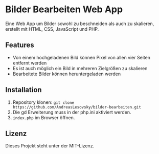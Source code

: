 # Bilder Bearbeiten Web App

Eine Web App um Bilder sowohl zu beschneiden als auch zu skalieren, erstellt mit HTML, CSS, JavaScript und PHP.

## Features
- Von einem hochgeladenen Bild können Pixel von allen vier Seiten entfernt werden
- Es ist auch möglich ein Bild in mehreren Zielgrößen zu skalieren
- Bearbeitete Bilder können heruntergeladen werden

## Installation
1. Repository klonen: `git clone https://github.com/AndreasLesovsky/bilder-bearbeiten.git`
2. Die gd Erweiterung muss in der php.ini aktiviert werden.
3. `index.php` im Browser öffnen.

## Lizenz
Dieses Projekt steht unter der MIT-Lizenz.
